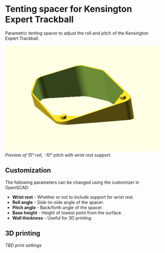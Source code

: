 # Tenting spacer for Kensington Expert Trackball

Parametric tenting spacer to adjust the roll and pitch of the Kensington
Expert Trackball.

![Preview](./data/preview.png)
*Preview of 15° roll, -10° pitch with wrist rest support.*

## Customization

The following parameters can be changed using the customizer in
OpenSCAD:

- **Wrist rest** - Whether or not to include support for wrist rest.
- **Roll angle** - Side-to-side angle of the spacer.
- **Pitch angle** - Back/forth angle of the spacer.
- **Base height** - Height of lowest point from the surface.
- **Wall thickness** - Useful for 3D printing.

## 3D printing

*TBD print settings*
